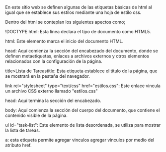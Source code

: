En este sitio web se definen algunas de las etiquetas básicas de html al igual que se establece sus estilos mediante una hoja de estilo css.

Dentro del html se conteplan los siguientes apectos como;

!DOCTYPE html: Esta línea declara el tipo de documento como HTML5.

html: Este elemento marca el inicio del documento HTML.

head: Aquí comienza la sección del encabezado del documento, donde se definen 
metaetiquetas, enlaces a archivos externos y otros elementos relacionados con la configuración 
de la página.

title>Lista de Tareastitle: Esta etiqueta establece el título de la página, que se mostrará en la pestaña del navegador.

link rel="stylesheet" type="text/css" href="estilos.css": Este enlace vincula un archivo CSS externo llamado "estilos.css" 

head: Aquí termina la sección del encabezado.

body: Aquí comienza la sección del cuerpo del documento, que contiene el contenido visible de la página.

ul id="task-list": Este elemento de lista desordenada, se utiliza para mostrar la lista de tareas.

a: esta etiqueta permite agregar vinculos agregar vinculos por medio del atributo href.